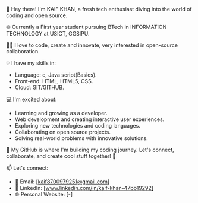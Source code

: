 👋 Hey there! I'm KAIF KHAN, a fresh tech enthusiast diving into the world of coding and open source.

🌐 Currently a First year student pursuing BTech in INFORMATION TECHNOLOGY at USICT, GGSIPU. 

👨‍💻 I love to code, create and innovate, very interested in open-source collaboration.


💡 I have my skills in:
- Language: c, Java script(Basics).
- Front-end: HTML, HTML5, CSS.
- Cloud: GIT/GITHUB.


💻 I'm excited about:
- Learning and growing as a developer.
- Web development and creating interactive user experiences.
- Exploring new technologies and coding languages.
- Collaborating on open source projects.
- Solving real-world problems with innovative solutions.

🚀 My GitHub is where I'm building my coding journey. Let's connect, collaborate, and create cool stuff together! 🚀 

📫 Let's connect:
- 📧 Email: [kaif8700979251@gmail.com]
- 🔗 LinkedIn: [www.linkedin.com/in/kaif-khan-47bb19292]
- 🌐 Personal Website: [-]


